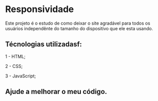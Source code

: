 # Responsividade

Este projeto é o estudo de como deixar o site agradável para todos os usuários independênte do tamanho do dispositivo que ele esta usando.

## Técnologias utilizadasf:

1 - HTML;

2 - CSS;

3 - JavaScript;

## Ajude a melhorar o meu código.
